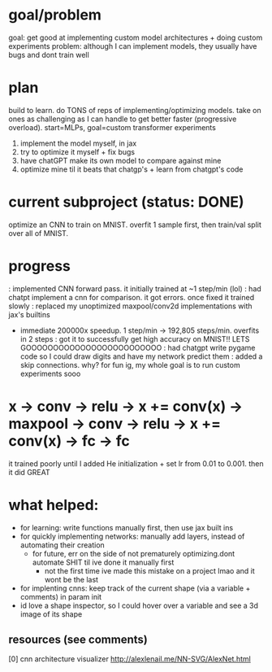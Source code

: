 # goal/problem
goal: get good at implementing custom model architectures + doing custom experiments
problem: although I can implement models, they usually have bugs and dont train well

# plan
build to learn. do TONS of reps of implementing/optimizing models. take on ones as challenging as I can handle to get better faster (progressive overload). start=MLPs, goal=custom transformer experiments
  1) implement the model myself, in jax
  2) try to optimize it myself + fix bugs
  3) have chatGPT make its own model to compare against mine
  4) optimize mine til it beats that chatgp's + learn from chatgpt's code

# current subproject (status: DONE)
optimize an CNN to train on MNIST. overfit 1 sample first, then train/val split over all of MNIST.

# progress
: implemented CNN forward pass. it initially trained at ~1 step/min (lol)
: had chatpt implement a cnn for comparison. it got errors. once fixed it trained slowly
: replaced my unoptimized maxpool/conv2d implementations with jax's builtins
  - immediate 200000x speedup. 1 step/min -> 192,805 steps/min. overfits in 2 steps
: got it to successfully get high accuracy on MNIST!! LETS GOOOOOOOOOOOOOOOOOOOOOOOOO
: had chatgpt write pygame code so I could draw digits and have my network predict them
: added a skip connections. why? for fun ig, my whole goal is to run custom experiments sooo
# x -> conv -> relu -> x += conv(x) -> maxpool -> conv -> relu -> x += conv(x) -> fc -> fc
  it trained poorly until I added He initialization + set lr from 0.01 to 0.001. then it did GREAT

# what helped:
- for learning: write functions manually first, then use jax built ins
- for quickly implementing networks: manually add layers, instead of automating their creation
  - for future, err on the side of not prematurely optimizing.dont automate SHIT til ive done it manually first
    - not the first time ive made this mistake on a project lmao and it wont be the last
- for implenting cnns: keep track of the current shape (via a variable + comments) in param init
- id love a shape inspector, so I could hover over a variable and see a 3d image of its shape

## resources (see comments)
[0] cnn architecture visualizer http://alexlenail.me/NN-SVG/AlexNet.html


